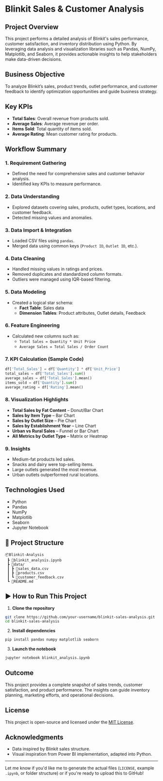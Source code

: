 # Blinkit Sales & Customer Analysis

## Project Overview
This project performs a detailed analysis of Blinkit's sales performance, customer satisfaction, and inventory distribution using Python. By leveraging data analysis and visualization libraries such as Pandas, NumPy, Matplotlib, and Seaborn, it provides actionable insights to help stakeholders make data-driven decisions.

## Business Objective
To analyze Blinkit’s sales, product trends, outlet performance, and customer feedback to identify optimization opportunities and guide business strategy.

## Key KPIs
- **Total Sales**: Overall revenue from products sold.
- **Average Sales**: Average revenue per order.
- **Items Sold**: Total quantity of items sold.
- **Average Rating**: Mean customer rating for products.

##  Workflow Summary

### 1. Requirement Gathering
- Defined the need for comprehensive sales and customer behavior analysis.
- Identified key KPIs to measure performance.

### 2. Data Understanding
- Explored datasets covering sales, products, outlet types, locations, and customer feedback.
- Detected missing values and anomalies.

### 3. Data Import & Integration
- Loaded CSV files using `pandas`.
- Merged data using common keys (`Product ID`, `Outlet ID`, etc.).

### 4. Data Cleaning
- Handled missing values in ratings and prices.
- Removed duplicates and standardized column formats.
- Outliers were managed using IQR-based filtering.

### 5. Data Modeling
- Created a logical star schema:
  - **Fact Table**: Sales data
  - **Dimension Tables**: Product attributes, Outlet details, Feedback

### 6. Feature Engineering
- Calculated new columns such as:
  - `Total Sales = Quantity * Unit Price`
  - `Average Sales = Total Sales / Order Count`

### 7. KPI Calculation (Sample Code)
```python
df['Total_Sales'] = df['Quantity'] * df['Unit_Price']
total_sales = df['Total_Sales'].sum()
average_sales = df['Total_Sales'].mean()
items_sold = df['Quantity'].sum()
average_rating = df['Rating'].mean()
````

### 8. Visualization Highlights

* **Total Sales by Fat Content** – Donut/Bar Chart
* **Sales by Item Type** – Bar Chart
* **Sales by Outlet Size** – Pie Chart
* **Sales by Establishment Year** – Line Chart
* **Urban vs Rural Sales** – Funnel or Bar Chart
* **All Metrics by Outlet Type** – Matrix or Heatmap

### 9. Insights

* Medium-fat products led sales.
* Snacks and dairy were top-selling items.
* Large outlets generated the most revenue.
* Urban outlets outperformed rural locations.

## Technologies Used

* Python
* Pandas
* NumPy
* Matplotlib
* Seaborn
* Jupyter Notebook

## 📂 Project Structure
```
📦Blinkit-Analysis
 ┣ 📄blinkit_analysis.ipynb
 ┣ 📁data/
 ┃ ┣ 📄sales_data.csv
 ┃ ┣ 📄products.csv
 ┃ ┗ 📄customer_feedback.csv
 ┗ 📄README.md
```

## ▶️ How to Run This Project

1. **Clone the repository**

```bash
git clone https://github.com/your-username/blinkit-sales-analysis.git
cd blinkit-sales-analysis
```

2. **Install dependencies**

```bash
pip install pandas numpy matplotlib seaborn
```

3. **Launch the notebook**

```bash
jupyter notebook blinkit_analysis.ipynb
```

## Outcome

This project provides a complete snapshot of sales trends, customer satisfaction, and product performance. The insights can guide inventory planning, marketing efforts, and operational decisions.

## License

This project is open-source and licensed under the [MIT License](LICENSE).

## Acknowledgments

* Data inspired by Blinkit sales structure.
* Visual inspiration from Power BI implementation, adapted into Python.

---

Let me know if you'd like me to generate the actual files (`LICENSE`, example `.ipynb`, or folder structure) or if you're ready to upload this to GitHub!

```
```
